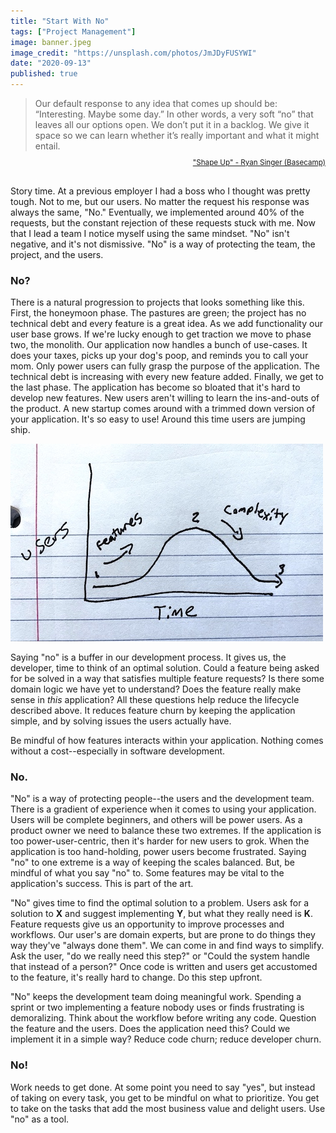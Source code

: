 ```yaml
---
title: "Start With No"
tags: ["Project Management"]
image: banner.jpeg
image_credit: "https://unsplash.com/photos/JmJDyFUSYWI"
date: "2020-09-13"
published: true
---
```


> Our default response to any idea that comes up should be: “Interesting. Maybe some day.” In other words, a very soft “no” that leaves all our options open. We don’t put it in a backlog. We give it space so we can learn whether it’s really important and what it might entail.

<div style="text-align: right; margin-bottom: 20px;">
    <sub style="margin-top: 0; position: relative; top: -10px;">
        <a href="https://basecamp.com/shapeup/1.2-chapter-03#responding-to-raw-ideas">"Shape Up" - Ryan Singer (Basecamp)</a>
    </sub>
</div>

Story time. At a previous employer I had a boss who I thought was pretty tough. Not to me, but our users. No matter the request his response was always the same, "No." Eventually, we implemented around 40% of the requests, but the constant rejection of these requests stuck with me. Now that I lead a team I notice myself using the same mindset. "No" isn't negative, and it's not dismissive. "No" is a way of protecting the team, the project, and the users.

### No?

There is a natural progression to projects that looks something like this. First, the honeymoon phase. The pastures are green; the project has no technical debt and every feature is a great idea. As we add functionality our user base grows. If we're lucky enough to get traction we move to phase two, the monolith. Our application now handles a bunch of use-cases. It does your taxes, picks up your dog's poop, and reminds you to call your mom. Only power users can fully grasp the purpose of the application. The technical debt is increasing with every new feature added. Finally, we get to the last phase. The application has become so bloated that it's hard to develop new features. New users aren't willing to learn the ins-and-outs of the product. A new startup comes around with a trimmed down version of your application. It's so easy to use! Around this time users are jumping ship.

![Diagram showing a product's lifecycle](./feature-graph.jpg)

Saying "no" is a buffer in our development process. It gives us, the developer, time to think of an optimal solution. Could a feature being asked for be solved in a way that satisfies multiple feature requests? Is there some domain logic we have yet to understand? Does the feature really make sense in _this_ application? All these questions help reduce the lifecycle described above. It reduces feature churn by keeping the application simple, and by solving issues the users actually have.

Be mindful of how features interacts within your application. Nothing comes without a cost--especially in software development.

### No.

"No" is a way of protecting people--the users and the development team. There is a gradient of experience when it comes to using your application. Users will be complete beginners, and others will be power users. As a product owner we need to balance these two extremes. If the application is too power-user-centric, then it's harder for new users to grok. When the application is too hand-holding, power users become frustrated. Saying "no" to one extreme is a way of keeping the scales balanced. But, be mindful of what you say "no" to. Some features may be vital to the application's success. This is part of the art.

"No" gives time to find the optimal solution to a problem. Users ask for a solution to **X** and suggest implementing **Y**, but what they really need is **K**. Feature requests give us an opportunity to improve processes and workflows. Our user's are domain experts, but are prone to do things they way they've "always done them". We can come in and find ways to simplify. Ask the user, "do we really need this step?" or "Could the system handle that instead of a person?" Once code is written and users get accustomed to the feature, it's really hard to change. Do this step upfront.

"No" keeps the development team doing meaningful work. Spending a sprint or two implementing a feature nobody uses or finds frustrating is demoralizing. Think about the workflow before writing any code. Question the feature and the users. Does the application need this? Could we implement it in a simple way? Reduce code churn; reduce developer churn.

### No!

Work needs to get done. At some point you need to say "yes", but instead of taking on every task, you get to be mindful on what to prioritize. You get to take on the tasks that add the most business value and delight users. Use "no" as a tool.
